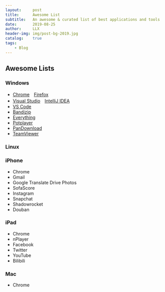 ```yaml
---
layout:		post
title:		Awesome List
subtitle:	An awesome & curated list of best applications and tools
date:		2019-08-25
author:		LLX
header-img:	img/post-bg-2019.jpg
catalog:	true
tags:
    - Blog
---
```


## Awesome Lists

### Windows
- [Chrome](https://www.google.cn/chrome/)　[Firefox](https://www.firefox.com.cn/)
- [Visual Studio](https://visualstudio.microsoft.com/zh-hans/vs/)　[IntelliJ IDEA](https://www.jetbrains.com/idea/)
- [VS Code](https://code.visualstudio.com/)
- [Bandizip](https://cn.bandisoft.com/bandizip/)
- [Everything](https://www.voidtools.com/)
- [Potplayer](https://daumpotplayer.com/)
- [PanDownload](http://pandownload.com/)
- [TeamViewer](https://www.teamviewer.cn/cn/)

### Linux

### iPhone
- Chrome
- Gmail
- Google Translate Drive Photos
- SofaScore
- Instagram
- Snapchat
- Shadowrocket
- Douban

### iPad
- Chrome
- nPlayer
- Facebook
- Twitter
- YouTube
- Bilibili

### Mac
- Chrome
